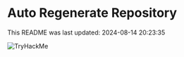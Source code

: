 # Auto Regenerate Repository

This README was last updated: 2024-08-14 20:23:35

 ![TryHackMe](https://tryhackme.com/badge/533634)
